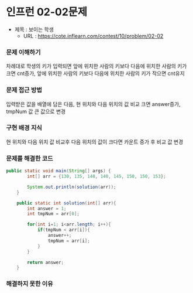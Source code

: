 # 인프런 02-02문제
- 제목 : 보이는 학생
  - URL : https://cote.inflearn.com/contest/10/problem/02-02

### 문제 이해하기
차례대로 학생의 키가 입력되면 앞에 위치한 사람의 키보다 다음에 위치한 사람의 키가 크면 cnt증가, 앞에 위치한 사람의 키보다 다음에 위치한 사람의 키가 작으면 cnt유지
### 문제 접근 방법
입력받은 값을 배열에 담은 다음, 현 위치와 다음 위치의 값 비교 크면 answer증가, tmpNum 값 큰 값으로 변경
### 구현 배경 지식
현 위치와 다음 위치 값 비교후 다음 위치의 값이 크다면 카운트 증가 후 비교 값 변경
### 문제를 해결한 코드
```java
public static void main(String[] args) {
        int[] arr = {130, 135, 148, 140, 145, 150, 150, 153};

        System.out.println(solution(arr));
    }

    public static int solution(int[] arr){
        int answer = 1;
        int tmpNum = arr[0];

        for(int i=1; i<arr.length; i++){
            if(tmpNum < arr[i]){
                answer++;
                tmpNum = arr[i];
            }
        }

        return answer;
    }
```

### 해결하지 못한 이유
